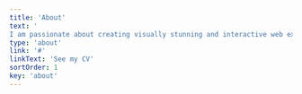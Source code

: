 ```yaml
---
title: 'About'
text: '
I am passionate about creating visually stunning and interactive web experiences. With a First Class Honours degree in BSc Creative Computing from Goldsmiths, University of London, I bring over 9 years of industry experience to the table.'
type: 'about'
link: '#'
linkText: 'See my CV'
sortOrder: 1
key: 'about'
---
```

